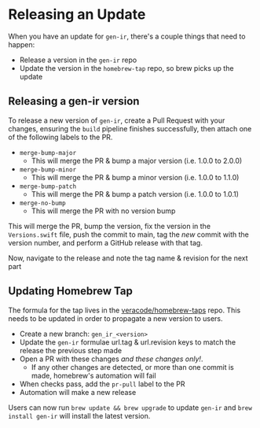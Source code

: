# Releasing an Update

When you have an update for `gen-ir`, there's a couple things that need to happen:

- Release a version in the `gen-ir` repo
- Update the version in the `homebrew-tap` repo, so brew picks up the update

## Releasing a gen-ir version

To release a new version of `gen-ir`, create a Pull Request with your changes, ensuring the `build` pipeline finishes successfully, then attach one of the following labels to the PR.

- `merge-bump-major`
  - This will merge the PR & bump a major version (i.e. 1.0.0 to 2.0.0)
- `merge-bump-minor`
  - This will merge the PR & bump a minor version (i.e. 1.0.0 to 1.1.0)
- `merge-bump-patch`
  - This will merge the PR & bump a patch version (i.e. 1.0.0 to 1.0.1)
- `merge-no-bump`
  - This will merge the PR with no version bump

This will merge the PR, bump the version, fix the version in the `Versions.swift` file, push the commit to main, tag the _new_ commit with the version number, and perform a GitHub release with that tag.

Now, navigate to the release and note the tag name & revision for the next part

## Updating Homebrew Tap

The formula for the tap lives in the [veracode/homebrew-taps](https://github.com/veracode/homebrew-tap) repo. This needs to be updated in order to propagate a new version to users.

- Create a new branch: `gen_ir_<version>`
- Update the `gen-ir` formulae url.tag & url.revision keys to match the release the previous step made
- Open a PR with these changes _and these changes only!_.
  - If any other changes are detected, or more than one commit is made, homebrew's automation will fail
- When checks pass, add the `pr-pull` label to the PR
- Automation will make a new release

Users can now run `brew update && brew upgrade` to update `gen-ir` and `brew install gen-ir` will install the latest version.
